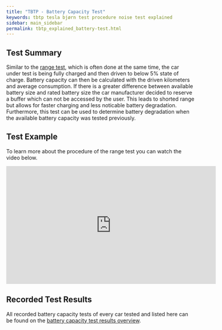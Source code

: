```yaml
---
title: "TBTP - Battery Capacity Test"
keywords: tbtp tesla bjørn test procedure noise test explained
sidebar: main_sidebar
permalink: tbtp_explained_battery-test.html
---
```


## Test Summary
Similar to the [range test](tbtp_explained_range-test.html), which is often done at the same time, the car under test is being fully charged and then driven to below 5% state of charge. Battery capacity can then be calculated with the driven kilometers and average consumption. If there is a greater difference between available battery size and rated battery size the car manufacturer decided to reserve a buffer which can not be accessed by the user. This leads to shorted range but allows for faster charging and less noticable battery degradation. Furthermore, this test can be used to determine battery degradation when the available battery capacity was tested previously.

## Test Example
To learn more about the procedure of the range test you can watch the video below.

<div class="video-container-wrapper"><div style="text-align: center;" class="video-container"><iframe width="560" height="315" src="https://www.youtube-nocookie.com/embed/6YmvmPR7aZM" frameborder="0" allow="accelerometer; autoplay; encrypted-media; gyroscope; picture-in-picture" allowfullscreen></iframe></div></div>

## Recorded Test Results
All recorded battery capacity tests of every car tested and listed here can be found on the [battery capacity test results overview](tbtp-results-battery.html).